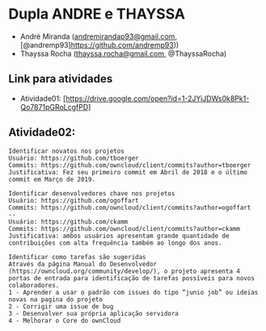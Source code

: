 # Dupla ANDRE e THAYSSA
- André Miranda (andremirandap93@gmail.com, [@andremp93]https://github.com/andremp93))
- Thayssa Rocha (thayssa.rocha@gmail.com, @ThayssaRocha)

## Link para atividades

- Atividade01: [https://drive.google.com/open?id=1-2JYiJDWs0k8Pk1-Qo7871pGRoLcgfPD]

## Atividade02: 
    Identificar novatos nos projetos
    Usuário: https://github.com/tboerger
    Commits: https://github.com/owncloud/client/commits?author=tboerger
    Justificativa: Fez seu primeiro commit em Abril de 2018 e o último commit em Março de 2019. 
     
    Identificar desenvolvedores chave nos projetos
    Usuário: https://github.com/ogoffart 
    Commits: https://github.com/owncloud/client/commits?author=ogoffart 
    --
    Usuário: https://github.com/ckamm 
    Commits: https://github.com/owncloud/client/commits?author=ckamm 
    Justificativa: ambos usuários apresentam grande quantidade de contribuições com alta frequência também ao longo dos anos.
    
    Identificar como tarefas são sugeridas
    Através da página Manual do Desenvolvedor (https://owncloud.org/community/develop/), o projeto apresenta 4 portas de entrada para identificação de tarefas possíveis para novos colaboradores. 
    1 - Aprender a usar o padrão com issues do tipo “junio job” ou ideias novas na pagina do projeto
    2 - Corrigir uma issue de bug
    3 - Desenvolver sua própria aplicação servidora
    4 - Melhorar o Core do ownCloud
